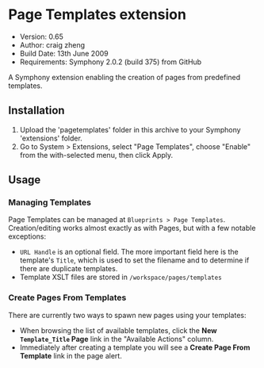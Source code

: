 # Page Templates extension

- Version: 0.65
- Author: craig zheng
- Build Date: 13th June 2009
- Requirements: Symphony 2.0.2 (build 375) from GitHub

A Symphony extension enabling the creation of pages from predefined templates.

## Installation

1. Upload the 'pagetemplates' folder in this archive to your Symphony 'extensions' folder.
2. Go to System > Extensions, select "Page Templates", choose "Enable" from the with-selected menu, then click Apply.

## Usage

### Managing Templates

Page Templates can be managed at `Blueprints > Page Templates`. Creation/editing works almost exactly as with Pages, but with a few notable exceptions:

- `URL Handle` is an optional field. The more important field here is the template's `Title`, which is used to set the filename and to determine if there are duplicate templates.
- Template XSLT files are stored in `/workspace/pages/templates`

### Create Pages From Templates

There are currently two ways to spawn new pages using your templates:

- When browsing the list of available templates, click the **New `Template_Title` Page** link in the "Available Actions" column.
- Immediately after creating a template you will see a **Create Page From Template** link in the page alert.
